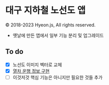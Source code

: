 # 대구 지하철 노선도 앱
© 2018-2023 Hyeon.js, All rights reserved.

- 옛날에 만든 앱에서 일부 기능 분리 및 업그레이드

## To do
- [x] 노선도 이미지 벡터로 교체
- [x] [열차 운행 정보 구현](https://github.com/hyeon-js/dtro-info)
- [ ] 이것저것 핵심 기능은 아니지만 필요한 것들 추가
